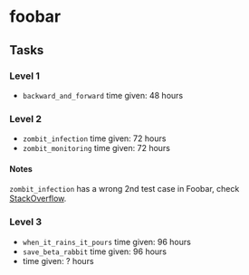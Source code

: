 # foobar

## Tasks
### Level 1
* `backward_and_forward` time given: 48 hours

### Level 2
* `zombit_infection` time given: 72 hours
* `zombit_monitoring` time given: 72 hours

#### Notes
`zombit_infection` has a wrong 2nd test case in Foobar, check [StackOverflow](http://stackoverflow.com/questions/38006104/foobar-zombit-infection-challenge).

### Level 3
* `when_it_rains_it_pours` time given: 96 hours
* `save_beta_rabbit` time given: 96 hours
* time given: ? hours
